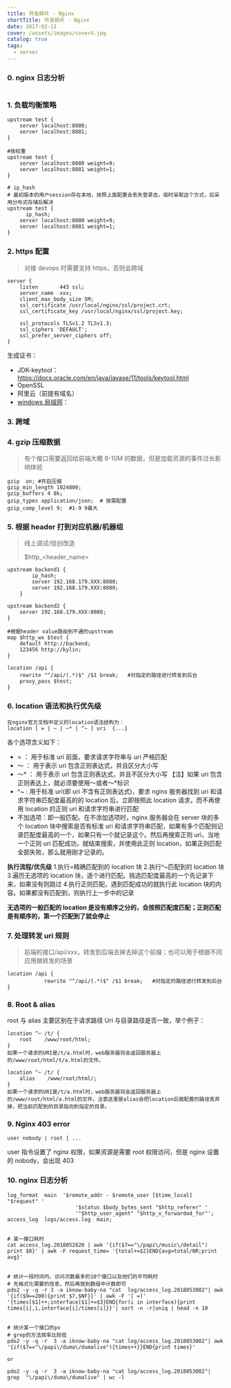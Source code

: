 ```yaml
---
title: 开发碎片 - Nginx
shortTitle: 开发碎片 - Nginx
date: 2017-02-11
cover: /assets/images/cover4.jpg
catalog: true
tags:
  - server
---
```


### 0. nginx 日志分析

```

```

### 1. 负载均衡策略

```nginx
upstream test {
    server localhost:8080;
    server localhost:8081;
}

#按权重
upstream test {
    server localhost:8080 weight=9;
    server localhost:8081 weight=1;
}

# ip_hash
# 最初版本的用户session存在本地，按照上面配置会丢失登录态，临时采取这个方式，后采用分布式存储后解决
upstream test {
	  ip_hash;
    server localhost:8080 weight=9;
    server localhost:8081 weight=1;
}
```

### 2. https 配置

> 对接 devops 时需要支持 https，否则会跨域

```nginx
server {
    listen       443 ssl;
    server_name  xxx;
    client_max_body_size 5M;
    ssl_certificate /usr/local/nginx/ssl/project.crt;
    ssl_certificate_key /usr/local/nginx/ssl/project.key;

    ssl_protocols TLSv1.2 TLSv1.3;
    ssl_ciphers 'DEFAULT';
    ssl_prefer_server_ciphers off;
}
```

生成证书：

- JDK-keytool：https://docs.oracle.com/en/java/javase/11/tools/keytool.html
- OpenSSL
- 阿里云（前提有域名）
- [windows 局域网](https://www.tangyuecan.com/2021/12/17/%E5%B1%80%E5%9F%9F%E7%BD%91%E5%86%85%E6%90%AD%E5%BB%BA%E6%B5%8F%E8%A7%88%E5%99%A8%E5%8F%AF%E4%BF%A1%E4%BB%BB%E7%9A%84ssl%E8%AF%81%E4%B9%A6/)：

### 3. 跨域

### 4. gzip 压缩数据

> 有个接口需要返回给前端大概 8-10M 的数据，但是加载资源的事件过长影响体验

```ngin
gzip  on; #开启压缩
gzip_min_length 1024800;
gzip_buffers 4 8k;
gzip_types application/json;  # 按需配置
gzip_comp_level 9;  #1-9 9最大
```

### 5. 根据 header 打到对应机器/机器组

> 线上调试/信创改造
>
> $http\_<header_name>

```
upstream backend1 {
        ip_hash;
        server 192.168.179.XXX:8080;
        server 192.168.179.XXX:8080;
    }

upstream backend2 {
    server 192.168.179.XXX:8080;
}

#根据header value路由到不通的upstream
map $http_wx $test {
    default http://backend;
    123456 http://kylin;
}

location /api {
    rewrite "^/api/(.*)$" /$1 break;   #对指定的路径进行转发到后台
    proxy_pass $test;
}
```

### 6. location 语法和执行优先级

```nginx
在nginx官方文档中定义的location语法结构为：
location [ = | ~ | ~* | ^~ ] uri  {...}
```

各个选项含义如下：

- = ： 用于标准 uri 前面，要求请求字符串与 uri 严格匹配
- ～ ： 用于表示 uri 包含正则表达式，并且区分大小写
- ～* ： 用于表示 uri 包含正则表达式，并且不区分大小写
  【注】如果 uri 包含正则表达上，就必须要使用～或者～*标识
- ^~ : 用于标准 uri(即 uri 不含有正则表达式)，要求 nginx 服务器找到 uri 和请求字符串匹配度最高的的 location 后，立即按照此 location 请求，而不再使用 location 的正则 uri 和请求字符串进行匹配
- 不加选项：即一般匹配。在不添加选项时，nginx 服务器会在 server 块的多个 location 块中搜索是否有标准 uri 和请求字符串匹配，如果有多个匹配则记录匹配度最高的一个，如果只有一个就记录这个。然后再搜索正则 uri，当地一个正则 uri 匹配成功，就结束搜索，并使用此正则 location，如果正则匹配全部失败，那么就用刚才记录的。

**执行流程/优先级** 1.执行=精确匹配到的 location 块 2.执行^~匹配到的 location 块 3.遍历无选项的 location 块，逐个进行匹配。挑选匹配度最高的一个先记录下来，如果没有则跳过 4.执行正则匹配，遇到匹配成功的就执行此 location 块的内容。如果都没有匹配到，则执行上一步中的记录

**无选项的一般匹配的 location 是没有顺序之分的，会按照匹配度匹配；正则匹配是有顺序的，第一个匹配到了就会停止**

### 7. 处理转发 uri 规则

> 前端的接口/api/xxx，转发到后端去掉去掉这个前缀；也可以用于根据不同应用做转发的场景

```nginx
location /api {
            rewrite "^/api/(.*)$" /$1 break;   #对指定的路径进行转发到后台
}
```

### 8. Root & alias

root 与 alias 主要区别在于请求路径 Uri 与目录路径是否一致，举个例子：

```
location ^~ /t/ {
    root    /www/root/html;
}
如果一个请求的URI是/t/a.html时，web服务器将会返回服务器上的/www/root/html/t/a.html的文件。

location ^~ /t/ {
    alias    /www/root/html/;
}
如果一个请求的URI是/t/a.html时，web服务器将会返回服务器上的/www/root/html/a.html的文件。注意这里是alias会把location后面配置的路径丢弃掉，把当前匹配到的目录指向到指定的目录。
```

### 9. Nginx 403 error

```nginx
user nobody | root | ...
```

user 指令设置了 nginx 权限，如果资源是需要 root 权限访问，但是 nginx 设置的 nobody，会出现 403

### 10. nginx 日志分析

```nginx
log_format  main  '$remote_addr - $remote_user [$time_local] "$request" '
                      '$status $body_bytes_sent "$http_referer" '
                      '"$http_user_agent" "$http_x_forwarded_for"';
access_log  logs/access.log  main;


# 某一接口耗时
cat access_log.2018052820 | awk '{if($7=="\/papi\/music\/detail") print $0}' | awk -F request_time= '{total+=$2}END{avg=total/NR;print avg}'


# 统计一段时间内，访问次数最多的10个接口以及他们的平均耗时
# 先格式化需要的信息，然后再放到数组中计数即可
pdo2 -y -q -r 3 -a iknow-baby-na "cat  log/access_log.2018053002"| awk '{if($9==200){print $7,$NF}}' | awk -F '[ =]' '{times[$1]++;interface[$1]+=$3}END{for(i in interface){print times[i],i,interface[i]/times[i]}}'| sort -n -r|uniq | head -n 10


# 统计某一个接口的pv
# grep的方法效率比较低
pdo2 -y -q -r  3 -a iknow-baby-na "cat log/access_log.2018053002"| awk '{if($7=="\/papi\/duma\/dumalive"){times++}}END{print times}'

or

pdo2 -y -q -r  3 -a iknow-baby-na "cat log/access_log.2018053002"| grep  "\/papi\/duma\/dumalive" | wc -l
```
